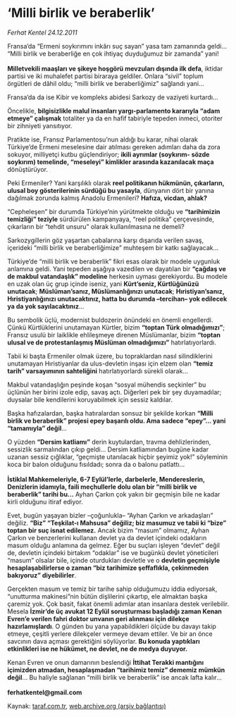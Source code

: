 # ‘Milli birlik ve beraberlik’

*Ferhat Kentel 24.12.2011*

<div class="yazi"><p>Fransa’da “Ermeni soykırımını inkârı suç sayan” yasa tam zamanında geldi... “Milli birlik ve beraberliğe en çok ihtiyaç duyduğumuz bir zamanda” yani!<br/><br/><b>Milletvekili maaşları ve şikeye hoşgörü mevzuları dışında ilk defa</b>, iktidar partisi ve iki muhalefet partisi biraraya geldiler. Onlara “sivil” toplum örgütleri de dâhil oldu; “milli birlik ve beraberliğimiz” sağlandı yani...</p>
<p>Fransa’da da ise Kibir ve kompleks abidesi Sarkozy de vaziyeti kurtardı... </p>
<p>Öncelikle, <b>bilgisizlikle malul insanları yargı-parlamento kararıyla “adam etmeye” çalışmak</b> totaliter ya da en hafif tabiriyle tepeden inmeci, otoriter bir zihniyeti yansıtıyor.</p>
<p>Pratikte ise, Fransız Parlamentosu’nun aldığı bu karar, nihai olarak Türkiye’de Ermeni meselesine dair atılması gereken adımları daha da zora sokuyor, milliyetçi kutbu güçlendiriyor; <b>ikili ayrımlar (soykırım- sözde soykırım) temelinde, “meseleyi” kimlikler arasında kazanılacak maça </b>dönüştürüyor.</p>
<p>Peki Ermeniler? Yani karşılıklı olarak <b>reel politikanın hükmünün, çıkarların, ulusal boy gösterilerinin sürdüğü bu yasayla</b>, dünyanın dört bir yanına dağılmak zorunda kalmış Anadolu Ermenileri? <b>Hafıza, vicdan, ahlak?</b></p>
<p>“Cepheleşen” bir durumda Türkiye’nin yürütmekte olduğu ve <b>“tarihimizin temizliği” teziyle</b> sürdürülen kampanyaya, “reel politika” çerçevesinde, çıkarların bir “tehdit unsuru” olarak kullanılmasına ne demeli?</p>
<p>Sarkozygillerin göz yaşartan çabalarına karşı dışarıda verilen savaş, içerideki “milli birlik ve beraberliğimize” muhteşem bir katkı sağlayacak...</p>
<p>Türkiye’de “milli birlik ve beraberlik” fikri esas olarak bir modele uygunluk anlamına geldi. Yani tepeden aşağıya vazedilen ve dayatılan bir <b>“çağdaş ve de makbul vatandaşlık” modeline</b> herkesin uyması gerekiyordu. Bu modele en uzak olan üç grup içinde iseniz, yani <b>Kürt’seniz, Kürtlüğünüzü unutacak</b>; <b>Müslüman’sanız, Müslümanlığınızı unutacak</b>; <b>Hıristiyan’sanız, Hıristiyanlığınızı unutacaktınız, hatta bu durumda –tercihan– yok edilecek ya da yok sayılacaktınız</b>...</p>
<p>Bu sembolik üçlü, modernist buldozerin önündeki en önemli engellerdi. Çünkü Kürtlüklerini unutamayan Kürtler, bizim <b>“toptan Türk olmadığımızı”</b>; Fransız usulü bir laiklikle ehlileşmeye direnen Müslümanlar, bizim <b>“toptan ulusal ve de protestanlaşmış Müslüman olmadığımızı”</b> hatırlatıyorlardı. </p>
<p>Tabii ki başta Ermeniler olmak üzere, bu topraklardan nasıl silindiklerini unutamayan Hıristiyanlar da ulus-devletin inşası için elzem olan <b>“temiz tarih” varsayımının sahteliğini</b> hatırlatıyorlardı sürekli olarak...</p>
<p>Makbul vatandaşlığın peşinde koşan “sosyal mühendis seçkinler” bu üçlünün her birini izole edip, savaş açtı. Diğerleri pek bir şey duyamadılar; duysalar bile kendilerini koruyabilmek için sessiz kaldılar.</p>
<p>Başka hafızalardan, başka hatıralardan sonsuz bir şekilde korkan <b>“Milli birlik ve beraberlik” projesi epey başarılı oldu. Ama sadece “epey”... yani “tamamıyla” değil</b>...</p>
<p>O yüzden <b>“Dersim katliamı”</b> derin kuytulardan, travma dehlizlerinden, sessizlik sarmalından çıkıp geldi... Dersim katliamından bugüne kadar uzanan sessiz çığlıklar, “geçmişte utanılacak hiçbir şeyimiz yok!” söyleminin koca bir balon olduğunu fısıldadı; sonra da o balonu patlattı... <br/><br/><b>İstiklal Mahkemeleriyle, 6-7 Eylül’lerle, darbelerle, Mendereslerin, Denizlerin idamıyla, faili meçhullerle dolu olan bir “milli birlik ve beraberlik” tarihi bu...</b> Ayhan Çarkın çok yakın bir geçmişin bile ne kadar kirli olduğunu itiraf ediyor. </p>
<p>Evet, bugün yaşayan bizler –çoğunlukla– “Ayhan Çarkın ve arkadaşları” değiliz. <b>“Biz” “Teşkilat-ı Mahsusa” değiliz; biz masumuz ve tabii ki “bize” toptan bir suç isnat edilemez.</b> Ancak bizim “masum” olmamız, Ayhan Çarkın ve benzerlerini kullanan devlet ya da devlet içindeki odakların masum olduğu anlamına da gelmez. Eğer bu suçları işleyen “devlet” değil de, devletin içindeki birtakım “odaklar” ise ve bugünkü devlet yöneticileri “masum” olsalar bile, içinde oturdukları devletle ve o <b>devletin geçmişiyle hesaplaşabilirlerse o zaman “biz tarihimize şeffaflıkla, çekinmeden bakıyoruz” diyebilirler</b>.</p>
<p>Gerçekten masum ve temiz bir tarihe sahip olduğumuzu iddia ediyorsak, “unutturma makinesi”nin bütün dişlilerini çıkartıp, ele almaktan başka çaremiz yok. Çok basit, fakat önemli adımlar atan insanlara destek verilebilir. Mesela <b>İzmir’de üç avukat 12 Eylül soruşturması başladığı zaman Kenan Evren’e verilen fahri doktor unvanın geri alınması için dilekçe hazırlamışlardı</b>. O günden bu yana yapabildikleri ölçüde bu davayı takip etmeye, çeşitli yerlere dilekçeler vermeye devam ettiler. Ve bir an önce savcının dava açması gerektiğini söylüyorlar. <b>Bu konuda yaptıkları etkinlikleri ise ne hükümet, ne devlet, ne de medya duyuyor.</b> </p>
<p>Kenan Evren ve onun damarının beslendiği <b>İttihat Terakki mantığını içimizden atmadan, hesaplaşmadan “tarihimiz temiz” dememiz mümkün değil</b>... Bu haliyle sağlanan “milli birlik ve beraberlik” ise ancak lafta kalır...<br/><br/><b>ferhatkentel@gmail.com</b></p>
</div>

Kaynak: [taraf.com.tr](http://www.taraf.com.tr/ferhat-kentel/makale-milli-birlik-ve-beraberlik.htm), [web.archive.org (arşiv bağlantısı)](http://web.archive.org/web/20130913112901/http://www.taraf.com.tr/ferhat-kentel/makale-milli-birlik-ve-beraberlik.htm)
